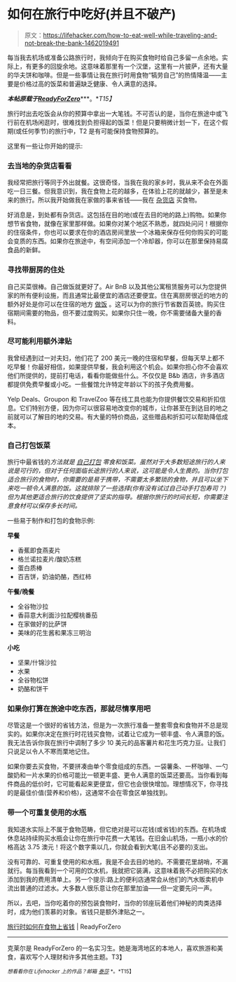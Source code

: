 # 如何在旅行中吃好(并且不破产)

> 原文：<https://lifehacker.com/how-to-eat-well-while-traveling-and-not-break-the-bank-1462019491>

每当我去机场或准备公路旅行时，我倾向于在购买食物时给自己多留一点余地。实际上，有更多的回旋余地。这意味着那里有一个汉堡，这里有一片披萨，还有大量的华夫饼和咖啡。但是一些事情让我在旅行时用食物“犒劳自己”的热情降温——主要是价格过高的饭菜和普遍缺乏健康、令人满意的选择。



***本帖原载于***[***ReadyForZero***](http://blog.readyforzero.com/how-to-save-money-on-food-while-traveling/)***。**T15】*

旅行时出去吃饭会从你的预算中拿出一大笔钱。不可否认的是，当你在旅途中或飞行前在机场闲逛时，很难找到负担得起的饭菜！但是只要稍微计划一下，在这个假期(或任何季节)的旅行中，T2 是有可能保持食物预算的。

这里有一些让你开始的提示:

### 去当地的杂货店看看

我经常把旅行等同于外出就餐。这很奇怪，当我在我的家乡时，我从来不会在外面吃一日三餐。但我意识到，我在食物上花的越多，在体验上花的就越少，甚至是未来的旅行。所以我开始做我在家做的事来省钱——我在 [杂货店](https://lifehacker.com/how-to-save-money-on-groceries-and-keep-making-awesome-1442877348) 买食物。

好消息是，到处都有杂货店。这包括在目的地(或在去目的地的路上)购物。如果你想节省食物，就像在家里那样做。如果你对某个地区不熟悉，就四处问问！根据你的住宿条件，你也可以要求在你的酒店房间里放一个冰箱来保存任何你购买的可能会变质的东西。如果你在旅途中，有空间添加一个冷却器，你可以在那里保持易腐食品的新鲜。

### 寻找带厨房的住处

自己买菜很棒。自己做饭就更好了。Air BnB 以及其他公寓租赁服务可以为您提供家的所有便利设施，而且通常比最便宜的酒店还要便宜。住在离厨房很近的地方的额外好处是你可以在住宿的地方 [做饭](https://lifehacker.com/how-to-improve-your-home-cooking-with-the-power-of-scie-511405909) 。这可以为你的旅行节省数百英镑。购买住宿期间需要的物品，但不要过度购买。如果你只住一晚，你不需要储备大量的香料。

### 尽可能利用额外津贴

我曾经遇到过一对夫妇，他们花了 200 美元一晚的住宿和早餐，但每天早上都不吃早餐！你最好相信，如果提供早餐，我会利用这个机会。如果你担心你不会喜欢他们所提供的，提前打电话，看看你能做些什么。不仅仅是 B&b 酒店，许多酒店都提供免费早餐或小吃。一些餐馆允许特定年龄以下的孩子免费用餐。

Yelp Deals、Groupon 和 TravelZoo 等在线工具也能为你提供餐饮交易和折扣信息。它们特别方便，因为你可以很容易地改变你的城市，让你甚至在到达目的地之前就可以了解目的地的交易。有大量的特价商品，这些赠品和折扣可以帮助降低成本。

### 自己打包饭菜

旅行中最省钱的*方法就是 [自己打包](https://lifehacker.com/pack-a-better-tastier-lunch-for-one-by-adding-tons-of-5894429) 零食和饭菜。虽然对于大多数短途旅行的人来说是可行的，但对于任何面临长途旅行的人来说，这可能是令人生畏的。当你打包适合旅行的食物时，你需要的是易于携带，不需要太多繁琐的食物，并且可以坐下来吃一顿令人满意的饭。这就排除了一些选择(你有没有试过自己动手打包寿司？)但为其他更适合旅行的饮食提供了坚实的指导。根据你旅行的时间长短，你需要注意食材可以保存多长时间。*

一些易于制作和打包的食物示例:

**早餐**

*   香蕉即食燕麦片
*   格兰诺拉麦片/酸奶冻糕
*   蛋白质棒
*   百吉饼，奶油奶酪，西红柿

**午餐/晚餐**

*   全谷物沙拉
*   香蒜意大利面沙拉配樱桃番茄
*   在家做好的比萨饼
*   美味的花生酱和果冻三明治

**小吃**

*   坚果/什锦沙拉
*   水果
*   全谷物松饼
*   奶酪和饼干

### 如果你打算在旅途中吃东西，那就尽情享用吧

尽管这是一个很好的省钱方法，但是为一次旅行准备一整套零食和食物并不总是现实的。如果你决定在旅行时花钱买食物，试着让它成为一顿丰盛、令人满意的饭。我无法告诉你我在旅行中调制了多少 10 美元的品客薯片和花生巧克力豆。让我们只说足以令人不寒而栗地记住。

如果你要去买食物，不要拼凑由单个零食组成的东西。一袋薯条、一杯咖啡、一勺酸奶和一片水果的价格可能比一顿更丰盛、更令人满意的饭菜还要高。当你看到每件商品的低价时，它可能看起来更便宜，但它也会很快增加。理想情况下，你寻找的是最佳价值(营养和价格)，这通常不会在零食区单独找到。

### 带一个可重复使用的水瓶

我知道水实际上不属于食物范畴，但它绝对是可以花钱(或省钱)的东西。在机场或休息站持续购买水瓶会让你在旅行中花费一大笔钱。在旧金山机场，一瓶小水的价格高达 3.75 澳元！将这个数字乘以几，你就会看到大笔(且不必要的)支出。

没有可靠的、可重复使用的和水瓶，我是不会去目的地的。不需要花里胡哨，不漏就行。每当我看到一个可用的饮水机，我就把它装满，这意味着我不必把购买的水添加到我的费用清单上。另一个提示:路上的便利店通常会从他们的汽水贩卖机中流出普通的过滤水。大多数人很乐意让你在那里加油——但一定要先问一声。

所以，去吧，当你吃着你的预包装食物时，当你的邻座玩着他们神秘的肉类选择时，成为他们羡慕的对象。省钱只是额外津贴之一。

[旅行时如何在食物上省钱](http://blog.readyforzero.com/how-to-save-money-on-food-while-traveling/) | ReadyForZero

* * *

克莱尔是 ReadyForZero 的一名实习生。她是海湾地区的本地人，喜欢旅游和美食，喜欢写个人理财和许多其他主题。T3】

<small>*想看看你在 Lifehacker 上的作品？邮箱*</small> [<small>*泰莎*</small>](https://mail.google.com/mail/?view=cm&fs=1&tf=1&to=tessa@lifehacker.com) <small>*。*T15】</small>